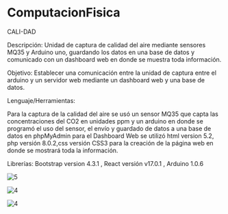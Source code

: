# ComputacionFisica

CALI-DAD

Descripción: Unidad de captura de calidad del aire mediante sensores MQ35 y Arduino uno, guardando los datos en una base de datos y comunicado con un dashboard web en donde se muestra toda información. 

Objetivo: Establecer una comunicación entre la unidad de captura entre el arduino y un servidor web mediante un dashboard web y una base de datos.

Lenguaje/Herramientas:

Para la captura de la calidad del aire se usó un sensor MQ35 que capta las concentraciones del CO2 en unidades ppm y un arduino en donde se programó el uso del sensor, el envío y guardado de datos a una base de datos en phpMyAdmin para el Dashboard Web se utilizó html version 5.2, php versión 8.0.2,css versión CSS3 para la creación de la página web en donde se mostrará toda la información.

Librerías: Bootstrap version 4.3.1 , React versión v17.0.1 , Arduino 1.0.6


![5](https://user-images.githubusercontent.com/53912323/110991051-1ea2d480-8342-11eb-8b25-726165b1d0e9.PNG)


![4](https://user-images.githubusercontent.com/53912323/110991149-3ed29380-8342-11eb-99f4-9c446137ccef.PNG)


![4](https://user-images.githubusercontent.com/53912323/110991215-59a50800-8342-11eb-8fd7-f09d94cebf5d.PNG)

